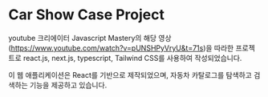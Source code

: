 <h1>Car Show Case Project</h1>

youtube 크리에이터 Javascript Mastery의 해당 영상(https://www.youtube.com/watch?v=pUNSHPyVryU&t=71s)을 따라한 프로젝트로 react.js, next.js, typescript, Tailwind CSS를 사용하여 작성되었습니다.<br>

이 웹 애플리케이션은 React를 기반으로 제작되었으며, 자동차 카탈로그를 탐색하고 검색하는 기능을 제공하고 있습니다.<br><br>

